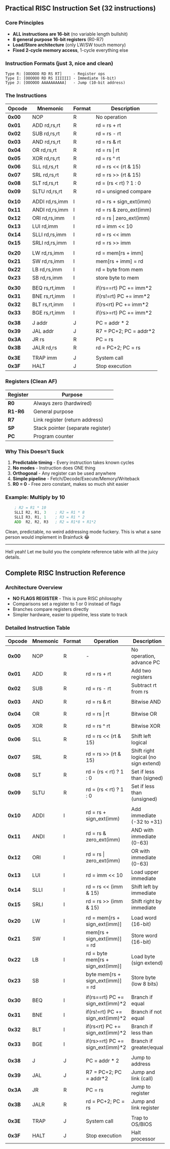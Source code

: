 ## Practical RISC Instruction Set (32 instructions)

### Core Principles
- **ALL instructions are 16-bit** (no variable length bullshit)
- **8 general purpose 16-bit registers** (R0-R7)
- **Load/Store architecture** (only LW/SW touch memory)
- **Fixed 2-cycle memory access**, 1-cycle everything else

### Instruction Formats (just 3, nice and clean)

```
Type R: [OOOOOO RD RS RT]     - Register ops
Type I: [OOOOOO RD RS IIIIII] - Immediate (6-bit)
Type J: [OOOOOO AAAAAAAAAA]   - Jump (10-bit address)
```

### The Instructions

| Opcode | Mnemonic | Format | Description |
|--------|----------|--------|-------------|
| **0x00** | NOP | R | No operation |
| **0x01** | ADD rd,rs,rt | R | rd = rs + rt |
| **0x02** | SUB rd,rs,rt | R | rd = rs - rt |
| **0x03** | AND rd,rs,rt | R | rd = rs & rt |
| **0x04** | OR rd,rs,rt | R | rd = rs \| rt |
| **0x05** | XOR rd,rs,rt | R | rd = rs ^ rt |
| **0x06** | SLL rd,rs,rt | R | rd = rs << (rt & 15) |
| **0x07** | SRL rd,rs,rt | R | rd = rs >> (rt & 15) |
| **0x08** | SLT rd,rs,rt | R | rd = (rs < rt) ? 1 : 0 |
| **0x09** | SLTU rd,rs,rt | R | rd = unsigned compare |
| | | | |
| **0x10** | ADDI rd,rs,imm | I | rd = rs + sign_ext(imm) |
| **0x11** | ANDI rd,rs,imm | I | rd = rs & zero_ext(imm) |
| **0x12** | ORI rd,rs,imm | I | rd = rs \| zero_ext(imm) |
| **0x13** | LUI rd,imm | I | rd = imm << 10 |
| **0x14** | SLLI rd,rs,imm | I | rd = rs << imm |
| **0x15** | SRLI rd,rs,imm | I | rd = rs >> imm |
| | | | |
| **0x20** | LW rd,rs,imm | I | rd = mem[rs + imm] |
| **0x21** | SW rd,rs,imm | I | mem[rs + imm] = rd |
| **0x22** | LB rd,rs,imm | I | rd = byte from mem |
| **0x23** | SB rd,rs,imm | I | store byte to mem |
| | | | |
| **0x30** | BEQ rs,rt,imm | I | if(rs==rt) PC += imm*2 |
| **0x31** | BNE rs,rt,imm | I | if(rs!=rt) PC += imm*2 |
| **0x32** | BLT rs,rt,imm | I | if(rs<rt) PC += imm*2 |
| **0x33** | BGE rs,rt,imm | I | if(rs>=rt) PC += imm*2 |
| | | | |
| **0x38** | J addr | J | PC = addr * 2 |
| **0x39** | JAL addr | J | R7 = PC+2; PC = addr*2 |
| **0x3A** | JR rs | R | PC = rs |
| **0x3B** | JALR rd,rs | R | rd = PC+2; PC = rs |
| | | | |
| **0x3E** | TRAP imm | J | System call |
| **0x3F** | HALT | J | Stop execution |

### Registers (Clean AF)

| Register | Purpose |
|----------|---------|
| **R0** | Always zero (hardwired) |
| **R1-R6** | General purpose |
| **R7** | Link register (return address) |
| **SP** | Stack pointer (separate register) |
| **PC** | Program counter |

### Why This Doesn't Suck

1. **Predictable timing** - Every instruction takes known cycles
2. **No modes** - Instruction does ONE thing
3. **Orthogonal** - Any register can be used anywhere
4. **Simple pipeline** - Fetch/Decode/Execute/Memory/Writeback
5. **R0 = 0** - Free zero constant, makes so much shit easier

### Example: Multiply by 10

```asm
    ; R2 = R1 * 10
    SLLI R2, R1, 3    ; R2 = R1 * 8
    SLLI R3, R1, 1    ; R3 = R1 * 2
    ADD  R2, R2, R3   ; R2 = R1*8 + R1*2
```

Clean, predictable, no weird addressing mode fuckery. This is what a sane person would implement in Brainfuck 😂

------------------

Hell yeah! Let me build you the complete reference table with all the juicy details.

## Complete RISC Instruction Reference

### Architecture Overview
- **NO FLAGS REGISTER** - This is pure RISC philosophy
- Comparisons set a register to 1 or 0 instead of flags
- Branches compare registers directly
- Simpler hardware, easier to pipeline, less state to track

### Detailed Instruction Table

| Opcode   | Mnemonic | Format | Operation                         | Description                          | Example           | Cycles |
|----------|----------|--------|-----------------------------------|--------------------------------------|-------------------|--------|
| **0x00** | NOP      | R      | -                                 | No operation, advance PC             | `NOP`             | 1      |
| **0x01** | ADD      | R      | rd = rs + rt                      | Add two registers                    | `ADD R3,R1,R2`    | 1      |
| **0x02** | SUB      | R      | rd = rs - rt                      | Subtract rt from rs                  | `SUB R3,R1,R2`    | 1      |
| **0x03** | AND      | R      | rd = rs & rt                      | Bitwise AND                          | `AND R3,R1,R2`    | 1      |
| **0x04** | OR       | R      | rd = rs \| rt                     | Bitwise OR                           | `OR R3,R1,R2`     | 1      |
| **0x05** | XOR      | R      | rd = rs ^ rt                      | Bitwise XOR                          | `XOR R3,R1,R2`    | 1      |
| **0x06** | SLL      | R      | rd = rs << (rt & 15)              | Shift left logical                   | `SLL R3,R1,R2`    | 1      |
| **0x07** | SRL      | R      | rd = rs >> (rt & 15)              | Shift right logical (no sign extend) | `SRL R3,R1,R2`    | 1      |
| **0x08** | SLT      | R      | rd = (rs < rt) ? 1 : 0            | Set if less than (signed)            | `SLT R3,R1,R2`    | 1      |
| **0x09** | SLTU     | R      | rd = (rs < rt) ? 1 : 0            | Set if less than (unsigned)          | `SLTU R3,R1,R2`   | 1      |
|          |          |        |                                   |                                      |                   |        |
| **0x10** | ADDI     | I      | rd = rs + sign_ext(imm)           | Add immediate (-32 to +31)           | `ADDI R2,R1,10`   | 1      |
| **0x11** | ANDI     | I      | rd = rs & zero_ext(imm)           | AND with immediate (0-63)            | `ANDI R2,R1,0x3F` | 1      |
| **0x12** | ORI      | I      | rd = rs \| zero_ext(imm)          | OR with immediate (0-63)             | `ORI R2,R1,0x0F`  | 1      |
| **0x13** | LUI      | I      | rd = imm << 10                    | Load upper immediate                 | `LUI R1,0x3F`     | 1      |
| **0x14** | SLLI     | I      | rd = rs << (imm & 15)             | Shift left by immediate              | `SLLI R2,R1,4`    | 1      |
| **0x15** | SRLI     | I      | rd = rs >> (imm & 15)             | Shift right by immediate             | `SRLI R2,R1,4`    | 1      |
|          |          |        |                                   |                                      |                   |        |
| **0x20** | LW       | I      | rd = mem[rs + sign_ext(imm)]      | Load word (16-bit)                   | `LW R2,R1,8`      | 2      |
| **0x21** | SW       | I      | mem[rs + sign_ext(imm)] = rd      | Store word (16-bit)                  | `SW R2,R1,8`      | 2      |
| **0x22** | LB       | I      | rd = byte mem[rs + sign_ext(imm)] | Load byte (sign extend)              | `LB R2,R1,0`      | 2      |
| **0x23** | SB       | I      | byte mem[rs + sign_ext(imm)] = rd | Store byte (low 8 bits)              | `SB R2,R1,0`      | 2      |
|          |          |        |                                   |                                      |                   |        |
| **0x30** | BEQ      | I      | if(rs==rt) PC += sign_ext(imm)*2  | Branch if equal                      | `BEQ R1,R2,loop`  | 1-2    |
| **0x31** | BNE      | I      | if(rs!=rt) PC += sign_ext(imm)*2  | Branch if not equal                  | `BNE R1,R2,skip`  | 1-2    |
| **0x32** | BLT      | I      | if(rs<rt) PC += sign_ext(imm)*2   | Branch if less than                  | `BLT R1,R2,less`  | 1-2    |
| **0x33** | BGE      | I      | if(rs>=rt) PC += sign_ext(imm)*2  | Branch if greater/equal              | `BGE R1,R2,more`  | 1-2    |
|          |          |        |                                   |                                      |                   |        |
| **0x38** | J        | J      | PC = addr * 2                     | Jump to address                      | `J start`         | 2      |
| **0x39** | JAL      | J      | R7 = PC+2; PC = addr*2            | Jump and link (call)                 | `JAL printf`      | 2      |
| **0x3A** | JR       | R      | PC = rs                           | Jump to register                     | `JR R1`           | 2      |
| **0x3B** | JALR     | R      | rd = PC+2; PC = rs                | Jump and link register               | `JALR R7,R1`      | 2      |
|          |          |        |                                   |                                      |                   |        |
| **0x3E** | TRAP     | J      | System call                       | Trap to OS/BIOS                      | `TRAP 0x10`       | 3+     |
| **0x3F** | HALT     | J      | Stop execution                    | Halt processor                       | `HALT`            | 1      |